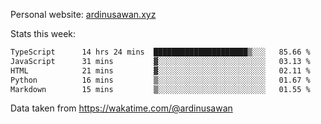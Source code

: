 Personal website: [ardinusawan.xyz](https://ardinusawan.xyz)

Stats this week:
<!--START_SECTION:waka-->

```txt
TypeScript      14 hrs 24 mins  █████████████████████▒░░░   85.66 %
JavaScript      31 mins         ▓░░░░░░░░░░░░░░░░░░░░░░░░   03.13 %
HTML            21 mins         ▓░░░░░░░░░░░░░░░░░░░░░░░░   02.11 %
Python          16 mins         ▒░░░░░░░░░░░░░░░░░░░░░░░░   01.67 %
Markdown        15 mins         ▒░░░░░░░░░░░░░░░░░░░░░░░░   01.55 %
```

<!--END_SECTION:waka-->
Data taken from https://wakatime.com/@ardinusawan

